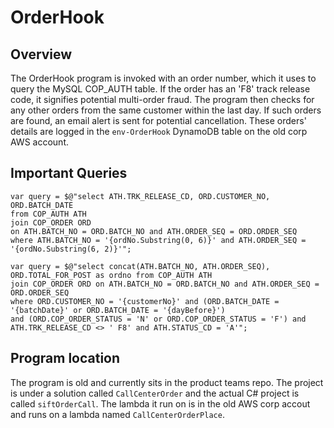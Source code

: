 # OrderHook

## Overview

The OrderHook program is invoked with an order number, which it uses to query the MySQL COP_AUTH table. If the order has an 'F8' track release code, it signifies potential multi-order fraud. The program then checks for any other orders from the same customer within the last day. If such orders are found, an email alert is sent for potential cancellation. These orders' details are logged in the `env-OrderHook` DynamoDB table on the old corp AWS account.


## Important Queries
```
var query = $@"select ATH.TRK_RELEASE_CD, ORD.CUSTOMER_NO, ORD.BATCH_DATE 
from COP_AUTH ATH
join COP_ORDER ORD
on ATH.BATCH_NO = ORD.BATCH_NO and ATH.ORDER_SEQ = ORD.ORDER_SEQ
where ATH.BATCH_NO = '{ordNo.Substring(0, 6)}' and ATH.ORDER_SEQ = '{ordNo.Substring(6, 2)}'";
```


```
var query = $@"select concat(ATH.BATCH_NO, ATH.ORDER_SEQ), ORD.TOTAL_FOR_POST as ordno from COP_AUTH ATH
join COP_ORDER ORD on ATH.BATCH_NO = ORD.BATCH_NO and ATH.ORDER_SEQ = ORD.ORDER_SEQ
where ORD.CUSTOMER_NO = '{customerNo}' and (ORD.BATCH_DATE = '{batchDate}' or ORD.BATCH_DATE = '{dayBefore}')
and (ORD.COP_ORDER_STATUS = 'N' or ORD.COP_ORDER_STATUS = 'F') and ATH.TRK_RELEASE_CD <> ' F8' and ATH.STATUS_CD = 'A'";
```

## Program location

The program is old and currently sits in the product teams repo. The project is under a solution called `CallCenterOrder` and the actual C# project is called `siftOrderCall`. The lambda it run on is in the old AWS corp accout and runs on a lambda named  `CallCenterOrderPlace`.